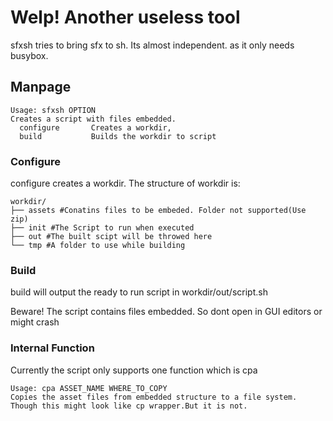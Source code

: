 # Welp! Another useless tool



sfxsh tries to bring sfx to sh. Its almost independent. as it only needs busybox.



## Manpage

```
Usage: sfxsh OPTION
Creates a script with files embedded.
  configure       Creates a workdir,
  build           Builds the workdir to script
```



### Configure

configure creates a workdir. The structure of workdir is:

```
workdir/
├── assets #Conatins files to be embeded. Folder not supported(Use zip)
├── init #The Script to run when executed
├── out #The built scipt will be throwed here
└── tmp #A folder to use while building

```

### Build 

build will output the ready to run script in workdir/out/script.sh

Beware! The script contains files embedded. So dont open in GUI editors or might crash

### Internal Function

Currently the script only supports one function which is cpa

```
Usage: cpa ASSET_NAME WHERE_TO_COPY
Copies the asset files from embedded structure to a file system.
Though this might look like cp wrapper.But it is not.
```

